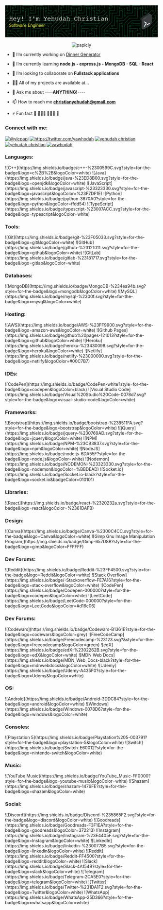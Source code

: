 ![Header](github-header-image.png)



<p align="center"> <img src="https://www.codewars.com/users/PapiCLY/badges/large" alt="papicly" /> </p>


- 🔭 I’m currently working on [Dinner Generator](https://papicly.github.io/exercisetracker/)

- 🌱 I’m currently learning **node.js - express.js - MongoDB - SQL - React**

- 👯 I’m looking to collaborate on **Fullstack applications**

- 👨‍💻 All of my projects are available at...

- 💬 Ask me about **----ANYTHING!----**

- 📫 How to reach me **christianyehudah@gmail.com**

- ⚡ Fun fact **🎨 👨🏽‍💻 🏋🏽‍♂️ 📖**

<h3 align="left">Connect with me:</h3>
<p align="left">
<a href="https://codepen.io/@ylcpapi" target="blank"><img align="center" src="https://raw.githubusercontent.com/rahuldkjain/github-profile-readme-generator/master/src/images/icons/Social/codepen.svg" alt="@ylcpapi" height="30" width="40" /></a>
<a href="https://twitter.com/https://twitter.com/yawhodah" target="blank"><img align="center" src="https://raw.githubusercontent.com/rahuldkjain/github-profile-readme-generator/master/src/images/icons/Social/twitter.svg" alt="https://twitter.com/yawhodah" height="30" width="40" /></a>
<a href="https://linkedin.com/in/yehudah christian" target="blank"><img align="center" src="https://raw.githubusercontent.com/rahuldkjain/github-profile-readme-generator/master/src/images/icons/Social/linked-in-alt.svg" alt="yehudah christian" height="30" width="40" /></a>
<a href="https://fb.com/yehudah christian" target="blank"><img align="center" src="https://raw.githubusercontent.com/rahuldkjain/github-profile-readme-generator/master/src/images/icons/Social/facebook.svg" alt="yehudah christian" height="30" width="40" /></a>
<a href="https://instagram.com/yawhodah" target="blank"><img align="center" src="https://raw.githubusercontent.com/rahuldkjain/github-profile-readme-generator/master/src/images/icons/Social/instagram.svg" alt="yawhodah" height="30" width="40" /></a>
</p>

<h3 align="left">Languages:</h3>
![C++](https://img.shields.io/badge/c++-%2300599C.svg?style=for-the-badge&logo=c%2B%2B&logoColor=white)
![Java](https://img.shields.io/badge/java-%23ED8B00.svg?style=for-the-badge&logo=openjdk&logoColor=white)
![JavaScript](https://img.shields.io/badge/javascript-%23323330.svg?style=for-the-badge&logo=javascript&logoColor=%23F7DF1E)
![Python](https://img.shields.io/badge/python-3670A0?style=for-the-badge&logo=python&logoColor=ffdd54)
![TypeScript](https://img.shields.io/badge/typescript-%23007ACC.svg?style=for-the-badge&logo=typescript&logoColor=white)

<h3 align="left">Tools:</h3>
![Git](https://img.shields.io/badge/git-%23F05033.svg?style=for-the-badge&logo=git&logoColor=white)
![GitHub](https://img.shields.io/badge/github-%23121011.svg?style=for-the-badge&logo=github&logoColor=white)
![GitLab](https://img.shields.io/badge/gitlab-%23181717.svg?style=for-the-badge&logo=gitlab&logoColor=white)

<h3 align="left">Databases:</h3>
![MongoDB](https://img.shields.io/badge/MongoDB-%234ea94b.svg?style=for-the-badge&logo=mongodb&logoColor=white)
![MySQL](https://img.shields.io/badge/mysql-%2300f.svg?style=for-the-badge&logo=mysql&logoColor=white)

<h3 align="left">Hosting:</h3>
![AWS](https://img.shields.io/badge/AWS-%23FF9900.svg?style=for-the-badge&logo=amazon-aws&logoColor=white)
![Github Pages](https://img.shields.io/badge/github%20pages-121013?style=for-the-badge&logo=github&logoColor=white)
![Heroku](https://img.shields.io/badge/heroku-%23430098.svg?style=for-the-badge&logo=heroku&logoColor=white)
![Netlify](https://img.shields.io/badge/netlify-%23000000.svg?style=for-the-badge&logo=netlify&logoColor=#00C7B7)

<h3 align="left">IDEs:</h3>
![CodePen](https://img.shields.io/badge/CodePen-white?style=for-the-badge&logo=codepen&logoColor=black)
![Visual Studio Code](https://img.shields.io/badge/Visual%20Studio%20Code-0078d7.svg?style=for-the-badge&logo=visual-studio-code&logoColor=white)

<h3 align="left">Frameworks:</h3>
![Bootstrap](https://img.shields.io/badge/bootstrap-%238511FA.svg?style=for-the-badge&logo=bootstrap&logoColor=white)
	![jQuery](https://img.shields.io/badge/jquery-%230769AD.svg?style=for-the-badge&logo=jquery&logoColor=white)
 	![NPM](https://img.shields.io/badge/NPM-%23CB3837.svg?style=for-the-badge&logo=npm&logoColor=white)
  ![NodeJS](https://img.shields.io/badge/node.js-6DA55F?style=for-the-badge&logo=node.js&logoColor=white)
  ![Nodemon](https://img.shields.io/badge/NODEMON-%23323330.svg?style=for-the-badge&logo=nodemon&logoColor=%BBDEAD)
  ![Socket.io](https://img.shields.io/badge/Socket.io-black?style=for-the-badge&logo=socket.io&badgeColor=010101)
  
<h3 align="left">Libraries:</h3>
![React](https://img.shields.io/badge/react-%2320232a.svg?style=for-the-badge&logo=react&logoColor=%2361DAFB)

<h3 align="left">Design:</h3>
![Canva](https://img.shields.io/badge/Canva-%2300C4CC.svg?style=for-the-badge&logo=Canva&logoColor=white)
![Gimp Gnu Image Manipulation Program](https://img.shields.io/badge/Gimp-657D8B?style=for-the-badge&logo=gimp&logoColor=FFFFFF)

<h3 align="left">Dev Forums:</h3>
![Reddit](https://img.shields.io/badge/Reddit-%23FF4500.svg?style=for-the-badge&logo=Reddit&logoColor=white)
![Stack Overflow](https://img.shields.io/badge/-Stackoverflow-FE7A16?style=for-the-badge&logo=stack-overflow&logoColor=white)
![CodePen](https://img.shields.io/badge/Codepen-000000?style=for-the-badge&logo=codepen&logoColor=white)
![LeetCode](https://img.shields.io/badge/LeetCode-000000?style=for-the-badge&logo=LeetCode&logoColor=#d16c06)

<h3 align="left">Dev Forums:</h3>
![Codewars](https://img.shields.io/badge/Codewars-B1361E?style=for-the-badge&logo=codewars&logoColor=grey)
![FreeCodeCamp](https://img.shields.io/badge/Freecodecamp-%23123.svg?&style=for-the-badge&logo=freecodecamp&logoColor=green)
![edX](https://img.shields.io/badge/edX-%2302262B.svg?style=for-the-badge&logo=edX&logoColor=white)
![MDN Web Docs](https://img.shields.io/badge/MDN_Web_Docs-black?style=for-the-badge&logo=mdnwebdocs&logoColor=white)
![Udemy](https://img.shields.io/badge/Udemy-A435F0?style=for-the-badge&logo=Udemy&logoColor=white)

<h3 align="left">OS:</h3>
![Android](https://img.shields.io/badge/Android-3DDC84?style=for-the-badge&logo=android&logoColor=white)
	![Windows](https://img.shields.io/badge/Windows-0078D6?style=for-the-badge&logo=windows&logoColor=white)
 
<h3 align="left">Consoles:</h3>
![Playstation 5](https://img.shields.io/badge/Playstation%205-003791?style=for-the-badge&logo=playstation-5&logoColor=white)
![Switch](https://img.shields.io/badge/Switch-E60012?style=for-the-badge&logo=nintendo-switch&logoColor=white)

<h3 align="left">Music:</h3>
![YouTube Music](https://img.shields.io/badge/YouTube_Music-FF0000?style=for-the-badge&logo=youtube-music&logoColor=white)
![Shazam](https://img.shields.io/badge/shazam-1476FE?style=for-the-badge&logo=shazam&logoColor=white)

<h3 align="left">Social:</h3>
![Discord](https://img.shields.io/badge/Discord-%235865F2.svg?style=for-the-badge&logo=discord&logoColor=white)
![Goodreads](https://img.shields.io/badge/Goodreads-F3F1EA?style=for-the-badge&logo=goodreads&logoColor=372213)
![Instagram](https://img.shields.io/badge/Instagram-%23E4405F.svg?style=for-the-badge&logo=Instagram&logoColor=white)
![LinkedIn](https://img.shields.io/badge/linkedin-%230077B5.svg?style=for-the-badge&logo=linkedin&logoColor=white)
![Reddit](https://img.shields.io/badge/Reddit-FF4500?style=for-the-badge&logo=reddit&logoColor=white)
![Slack](https://img.shields.io/badge/Slack-4A154B?style=for-the-badge&logo=slack&logoColor=white)
![Telegram](https://img.shields.io/badge/Telegram-2CA5E0?style=for-the-badge&logo=telegram&logoColor=white)
![Twitter](https://img.shields.io/badge/Twitter-%231DA1F2.svg?style=for-the-badge&logo=Twitter&logoColor=white)
![WhatsApp](https://img.shields.io/badge/WhatsApp-25D366?style=for-the-badge&logo=whatsapp&logoColor=white)



